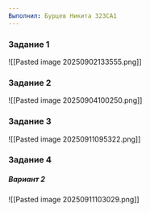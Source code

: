 ```yaml
---
Выполнил: Бурцев Никита 323СА1
---
```

### Задание 1
![[Pasted image 20250902133555.png]]
### Задание 2
![[Pasted image 20250904100250.png]]
### Задание 3
![[Pasted image 20250911095322.png]]
### Задание 4
##### Вариант 2
![[Pasted image 20250911103029.png]]
